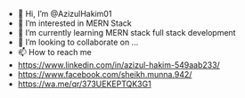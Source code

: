 - 👋 Hi, I’m @AzizulHakim01
- 👀 I’m interested in MERN Stack
- 🌱 I’m currently learning MERN stack full stack development
- 💞️ I’m looking to collaborate on ...
- 📫 How to reach me
- https://www.linkedin.com/in/azizul-hakim-549aab233/
- https://www.facebook.com/sheikh.munna.942/
- https://wa.me/qr/373UEKEPTQK3G1

<!---
AzizulHakim01/AzizulHakim01 is a ✨ special ✨ repository because its `README.md` (this file) appears on your GitHub profile.
You can click the Preview link to take a look at your changes.
--->
